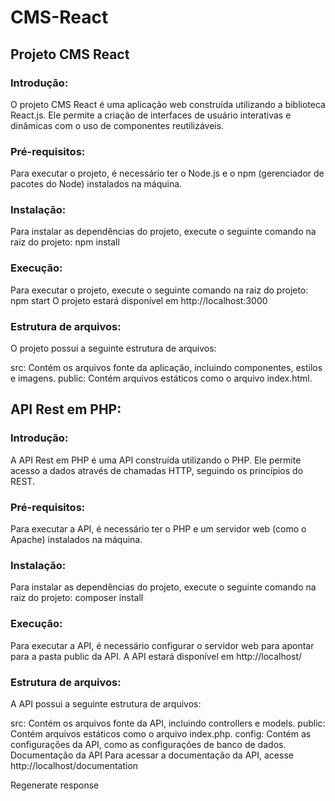 # CMS-React

## Projeto CMS React

### Introdução:

O projeto CMS React é uma aplicação web construída utilizando a biblioteca React.js. Ele permite a criação de interfaces de usuário interativas e dinâmicas com o uso de componentes reutilizáveis.

### Pré-requisitos:

Para executar o projeto, é necessário ter o Node.js e o npm (gerenciador de pacotes do Node) instalados na máquina.

### Instalação:

Para instalar as dependências do projeto, execute o seguinte comando na raiz do projeto:
npm install

### Execução:

Para executar o projeto, execute o seguinte comando na raiz do projeto:
npm start
O projeto estará disponível em http://localhost:3000

### Estrutura de arquivos:
O projeto possui a seguinte estrutura de arquivos:

src: Contém os arquivos fonte da aplicação, incluindo componentes, estilos e imagens.
public: Contém arquivos estáticos como o arquivo index.html.

## API Rest em PHP:

### Introdução:
A API Rest em PHP é uma API construída utilizando o PHP. Ele permite acesso a dados através de chamadas HTTP, seguindo os princípios do REST.

### Pré-requisitos:
Para executar a API, é necessário ter o PHP e um servidor web (como o Apache) instalados na máquina.

### Instalação:
Para instalar as dependências do projeto, execute o seguinte comando na raiz do projeto:
composer install

### Execução:
Para executar a API, é necessário configurar o servidor web para apontar para a pasta public da API.
A API estará disponível em http://localhost/

### Estrutura de arquivos:
A API possui a seguinte estrutura de arquivos:

src: Contém os arquivos fonte da API, incluindo controllers e models.
public: Contém arquivos estáticos como o arquivo index.php.
config: Contém as configurações da API, como as configurações de banco de dados.
Documentação da API
Para acessar a documentação da API, acesse http://localhost/documentation


Regenerate response

